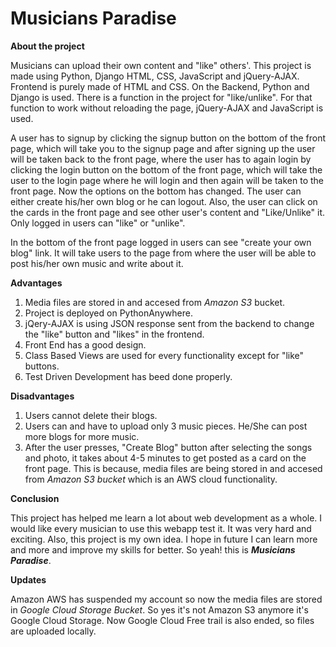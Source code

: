 # Musicians Paradise #

**About the project**

Musicians can upload their own content and "like" others'. This project is made using Python, Django HTML, CSS, JavaScript and jQuery-AJAX. Frontend is purely made of HTML and CSS. On the Backend, Python and Django is used. There is a function in the project for "like/unlike". For that function to work without reloading the page, jQuery-AJAX and JavaScript is used.

A user has to signup by clicking the signup button on the bottom of the front page, which will take you to the signup page and after signing up the user will be taken back to the front page, where the user has to again login by clicking the login button on the bottom of the front page, which will take the user to the login page where he will login and then again will be taken to the front page. Now the options on the bottom has changed. The user can either create his/her own blog or he can logout. Also, the user can click on the cards in the front page and see other user's content and "Like/Unlike" it. Only logged in users can "like" or "unlike".

In the bottom of the front page logged in users can see "create your own blog" link. It will take users to the page from where the user will be able to post his/her own music and write about it.


**Advantages**

1. Media files are stored in and accesed from *Amazon S3* bucket.
2. Project is deployed on PythonAnywhere.
3. jQery-AJAX is using JSON response sent from the backend to change the "like" button and "likes"   in the frontend.
4. Front End has a good design.
5. Class Based Views are used for every functionality except for "like" buttons.
6. Test Driven Development has beed done properly.


**Disadvantages**

1. Users cannot delete their blogs.
2. Users can and have to upload only 3 music pieces. He/She can post more blogs for more music.
3. After the user presses, "Create Blog" button after selecting the songs and photo, it takes about 4-5 minutes to get posted as a card on the front page. This is because, media files are being stored in and accesed from *Amazon S3 bucket* which is an AWS cloud functionality.


**Conclusion**

This project has helped me learn a lot about web development as a whole. I would like every musician to use this webapp test it. It was very hard and exciting. Also, this project is my own idea. I hope in future I can learn more and more and improve my skills for better. So yeah! this is ***Musicians Paradise***.


**Updates**

Amazon AWS has suspended my account so now the media files are stored in *Google Cloud Storage Bucket*. So yes it's not Amazon S3 anymore it's Google Cloud Storage. Now Google Cloud Free trail is also ended, so files are uploaded locally.
